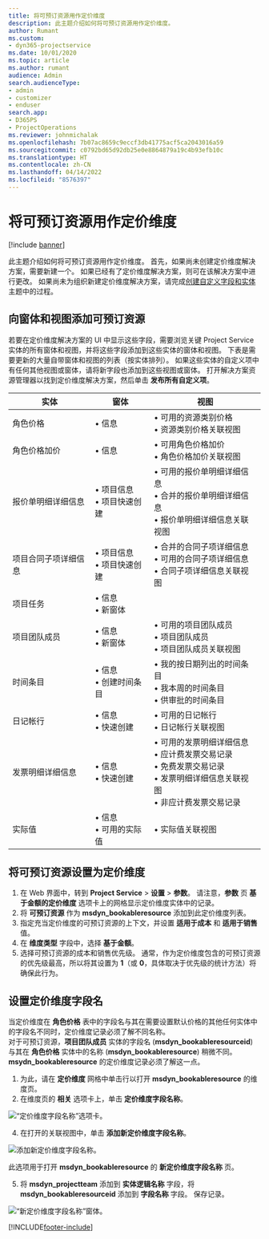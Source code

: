 ```yaml
---
title: 将可预订资源用作定价维度
description: 此主题介绍如何将可预订资源用作定价维度。
author: Rumant
ms.custom:
- dyn365-projectservice
ms.date: 10/01/2020
ms.topic: article
ms.author: rumant
audience: Admin
search.audienceType:
- admin
- customizer
- enduser
search.app:
- D365PS
- ProjectOperations
ms.reviewer: johnmichalak
ms.openlocfilehash: 7b07ac8659c9eccf3db41775acf5ca2043016a59
ms.sourcegitcommit: c0792bd65d92db25e0e8864879a19c4b93efb10c
ms.translationtype: HT
ms.contentlocale: zh-CN
ms.lasthandoff: 04/14/2022
ms.locfileid: "8576397"
---
```

# <a name="use-bookable-resource-as-a-pricing-dimension"></a>将可预订资源用作定价维度

[!include [banner](../includes/psa-now-project-operations.md)]

此主题介绍如何将可预订资源用作定价维度。 首先，如果尚未创建定价维度解决方案，需要新建一个。 如果已经有了定价维度解决方案，则可在该解决方案中进行更改。 如果尚未为组织新建定价维度解决方案，请完成[创建自定义字段和实体](create-custom-fields-entities.md)主题中的过程。

## <a name="add-bookable-resource-to-forms-and-views"></a>向窗体和视图添加可预订资源
若要在定价维度解决方案的 UI 中显示这些字段，需要浏览关键 Project Service 实体的所有窗体和视图，并将这些字段添加到这些实体的窗体和视图。
下表是需要更新的大量自带窗体和视图的列表（按实体排列）。 如果这些实体的自定义项中有任何其他视图或窗体，请将新字段也添加到这些视图或窗体。
打开解决方案资源管理器以找到定价维度解决方案，然后单击 **发布所有自定义项**。


|   实体        | 窗体   |视图        |
| ------------------------------|---------------------------------|----------------------------------|
|  角色价格|• 信息 |• 可用的资源类别价格<br> • 资源类别价格关联视图|
|  角色价格加价|• 信息|• 可用角色价格加价<br>• 角色价格加价关联视图|
|  报价单明细详细信息|• 项目信息<br>• 项目快速创建|• 可用的报价单明细详细信息<br>• 合并的报价单明细详细信息<br>• 报价单明细详细信息关联视图|
|  项目合同子项详细信息|• 项目信息<br>• 项目快速创建|• 合并的合同子项详细信息<br>• 可用的合同子项详细信息<br>• 合同子项详细信息关联视图|
|  项目任务|• 信息<br>• 新窗体||
|  项目团队成员|• 信息<br>• 新窗体|• 可用的项目团队成员<br>• 项目团队成员<br>• 项目团队成员关联视图|
|  时间条目|• 信息<br>• 创建时间条目|• 我的按日期列出的时间条目<br>• 我本周的时间条目<br>• 供审批的时间条目|
|  日记帐行|• 信息<br>• 快速创建|• 可用的日记帐行<br>• 日记帐行关联视图|
|  发票明细详细信息|• 信息<br>• 快速创建|• 可用的发票明细详细信息<br>• 应计费发票交易记录<br>• 免费发票交易记录<br>• 发票明细详细信息关联视图<br>• 非应计费发票交易记录|
|  实际值|• 信息<br>• 可用的实际值|• 实际值关联视图|

## <a name="set-up-bookable-resource-as-a-pricing-dimension"></a>将可预订资源设置为定价维度

1. 在 Web 界面中，转到 **Project Service** > **设置** > **参数**。 请注意，**参数** 页 **基于金额的定价维度** 选项卡上的网格显示定价维度实体中的记录。 
2. 将 **可预订资源** 作为 **msdyn_bookableresource** 添加到此定价维度列表。 
3. 指定充当定价维度的可预订资源的上下文，并设置 **适用于成本** 和 **适用于销售** 值。
4. 在 **维度类型** 字段中，选择 **基于金额**。 
5. 选择可预订资源的成本和销售优先级。 通常，作为定价维度包含的可预订资源的优先级最高，所以将其设置为 **1**（或 **0**，具体取决于优先级的统计方法）将确保此行为。

## <a name="set-up-pricing-dimension-field-names"></a>设置定价维度字段名

当定价维度在 **角色价格** 表中的字段名与其在需要设置默认价格的其他任何实体中的字段名不同时，定价维度记录必须了解不同名称。    
对于可预订资源，**项目团队成员** 实体的字段名 (**msdyn_bookableresourceid**) 与其在 **角色价格** 实体中的名称 (**msdyn_bookableresource**) 稍微不同。 **msydn_bookableresource** 的定价维度记录必须了解这一点。 
1. 为此，请在 **定价维度** 网格中单击行以打开 **msdyn_bookableresource** 的维度页。
2. 在维度页的 **相关** 选项卡上，单击 **定价维度字段名称**。

 ![“定价维度字段名称”选项卡。](media/PD-fieldname.png)

4. 在打开的关联视图中，单击 **添加新定价维度字段名称**。

 ![添加新定价维度字段名称。](media/Add-NewPD-fieldname.png)


此选项用于打开 **msdyn_bookableresource** 的 **新定价维度字段名称** 页。 

5. 将 **msdyn_projectteam** 添加到 **实体逻辑名称** 字段，将 **msdyn_bookableresourceid** 添加到 **字段名称** 字段。 保存记录。

 ![“新定价维度字段名称”窗体。](media/PD-fieldname-Added.png)


[!INCLUDE[footer-include](../includes/footer-banner.md)]
